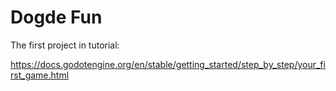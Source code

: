 # Dogde Fun
The first project in tutorial:

https://docs.godotengine.org/en/stable/getting_started/step_by_step/your_first_game.html

